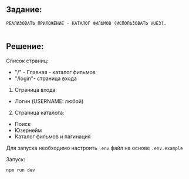 ## Задание:

```text
РЕАЛИЗОВАТЬ ПРИЛОЖЕНИЕ - КАТАЛОГ ФИЛЬМОВ (ИСПОЛЬЗОВАТЬ VUE3).


```

## Решение:

Список страниц:

- "/" - Главная - каталог фильмов
- "/login"- страница входа

1. Страница входа:

- Логин (USERNAME: любой)

2. Страница каталога:

- Поиск
- Юзернейм
- Каталог фильмов и пагинация

Для запуска необходимо настроить `.env` файл на основе `.env.example`

Запуск:

`npm run dev`

